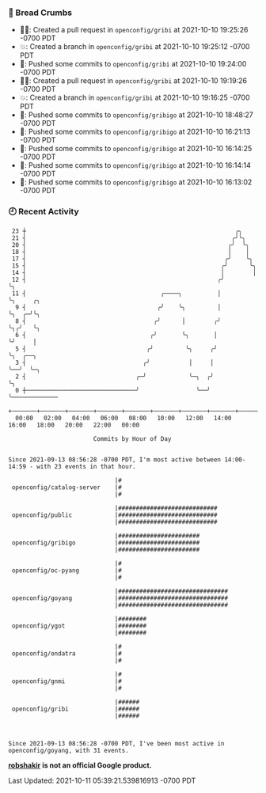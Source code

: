 ### 🍞 Bread Crumbs

 * ✍🏼: Created a pull request in `openconfig/gribi` at 2021-10-10 19:25:26 -0700 PDT
 * 💥: Created a branch in `openconfig/gribi` at 2021-10-10 19:25:12 -0700 PDT
 * 🚢: Pushed some commits to `openconfig/gribi` at 2021-10-10 19:24:00 -0700 PDT
 * ✍🏼: Created a pull request in `openconfig/gribi` at 2021-10-10 19:19:26 -0700 PDT
 * 💥: Created a branch in `openconfig/gribi` at 2021-10-10 19:16:25 -0700 PDT
 * 🚢: Pushed some commits to `openconfig/gribigo` at 2021-10-10 18:48:27 -0700 PDT
 * 🚢: Pushed some commits to `openconfig/gribigo` at 2021-10-10 16:21:13 -0700 PDT
 * 🚢: Pushed some commits to `openconfig/gribigo` at 2021-10-10 16:14:25 -0700 PDT
 * 🚢: Pushed some commits to `openconfig/gribigo` at 2021-10-10 16:14:14 -0700 PDT
 * 🚢: Pushed some commits to `openconfig/gribigo` at 2021-10-10 16:13:02 -0700 PDT

### 🕘 Recent Activity
```
 23 ┼                                                           ╭╮
 21 ┤                                                          ╭╯╰╮
 20 ┤                                                         ╭╯  ╰╮
 18 ┤                                                         │    │
 17 ┤                                                        ╭╯    ╰╮
 15 ┤                                                       ╭╯      ╰╮
 14 ┤                                                       │        │
 12 ┤                                                      ╭╯        ╰╮
 11 ┤                                      ╭────╮          │          ╰╮     ╭╮
  9 ┤                                     ╭╯    ╰╮         │           ╰╮  ╭─╯╰╮
  8 ┤                                    ╭╯      │        ╭╯            ╰╮╭╯   ╰╮
  6 ┤                                   ╭╯       ╰╮       │              ╰╯     │
  5 ┤                                  ╭╯         ╰╮     ╭╯                     ╰╮  ╭──╮
  3 ┤                                 ╭╯           │     │                       ╰──╯  ╰─╮
  2 ┤                               ╭─╯            ╰─╮  ╭╯                               ╰╮
  0 ┼───────────────────────────────╯                ╰──╯                                 ╰─────────────
    +───────+───────+───────+───────+───────+───────+───────+───────+───────+───────+───────+───────+────
  00:00   02:00   04:00   06:00   08:00   10:00   12:00   14:00   16:00   18:00   20:00   22:00   00:00   

						Commits by Hour of Day


Since 2021-09-13 08:56:28 -0700 PDT, I'm most active between 14:00-14:59 - with 23 events in that hour.

```



```
                              |#
 openconfig/catalog-server    |#
                              |#

                              |############################
 openconfig/public            |############################
                              |############################

                              |#######################
 openconfig/gribigo           |#######################
                              |#######################

                              |#
 openconfig/oc-pyang          |#
                              |#

                              |###############################
 openconfig/goyang            |###############################
                              |###############################

                              |########
 openconfig/ygot              |########
                              |########

                              |#
 openconfig/ondatra           |#
                              |#

                              |#
 openconfig/gnmi              |#
                              |#

                              |######
 openconfig/gribi             |######
                              |######



Since 2021-09-13 08:56:28 -0700 PDT, I've been most active in openconfig/goyang, with 31 events.

```
**[robshakir](mailto:robjs@google.com) is not an official Google product.**  


Last Updated: 2021-10-11 05:39:21.539816913 -0700 PDT
